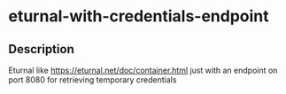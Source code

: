 # eturnal-with-credentials-endpoint

## Description
Eturnal like https://eturnal.net/doc/container.html just with an 
endpoint on port 8080 for retrieving temporary credentials

